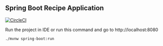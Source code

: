 ## Spring Boot Recipe Application

[![CircleCI](https://circleci.com/gh/fightinglinc/spring5-recipe-app.svg?style=svg)](https://circleci.com/gh/fightinglinc/spring5-recipe-app)

Run the project in IDE or run this command and go to http://localhost:8080

```
./mvnw spring-boot:run
```